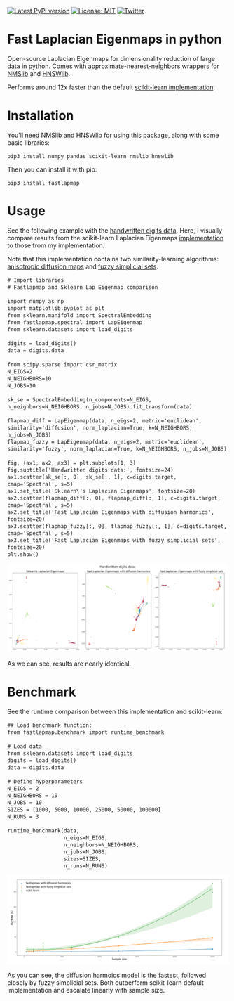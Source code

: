 [![Latest PyPI version](https://img.shields.io/pypi/v/fastlapmap.svg)](https://pypi.org/project/fastlapmap/)
[![License: MIT](https://img.shields.io/badge/License-MIT-yellow.svg)](https://opensource.org/licenses/MIT)
[![Twitter](https://img.shields.io/twitter/url/https/twitter.com/DaviSidarta.svg?label=Follow%20%40davisidarta&style=social)](https://twitter.com/davisidarta)
        
# Fast Laplacian Eigenmaps in python

Open-source Laplacian Eigenmaps for dimensionality reduction of large data in python. Comes with
 approximate-nearest-neighbors wrappers for [NMSlib](https://github.com/nmslib/nmslib) and [HNSWlib](https://github.com/nmslib/hnswlib).

Performs around 12x faster than the default [scikit-learn implementation](https://scikit-learn.org/stable/modules/generated/sklearn.manifold.SpectralEmbedding.html).    
        
# Installation

You'll need NMSlib and HNSWlib for using this package, along with some basic libraries:

```
pip3 install numpy pandas scikit-learn nmslib hnswlib
```

Then you can install it with pip:

```
pip3 install fastlapmap
```


# Usage 

See the following example with the [handwritten digits data](https://archive.ics.uci.edu/ml/datasets/Optical+Recognition+of+Handwritten+Digits).
Here, I visually compare results from the scikit-learn Laplacian Eigenmaps 
[implementation](https://scikit-learn.org/stable/modules/generated/sklearn.manifold.SpectralEmbedding.html#sklearn.manifold.SpectralEmbedding) to 
those from my implementation.

Note that this implementation contains two similarity-learning algorithms: [anisotropic diffusion maps](https://doi.org/10.1073/pnas.0500334102) and [fuzzy simplicial sets](https://arxiv.org/abs/1802.03426).


```
# Import libraries
# Fastlapmap and Sklearn Lap Eigenmap comparison

import numpy as np
import matplotlib.pyplot as plt
from sklearn.manifold import SpectralEmbedding
from fastlapmap.spectral import LapEigenmap
from sklearn.datasets import load_digits

digits = load_digits()
data = digits.data

from scipy.sparse import csr_matrix
N_EIGS=2
N_NEIGHBORS=10
N_JOBS=10

sk_se = SpectralEmbedding(n_components=N_EIGS, n_neighbors=N_NEIGHBORS, n_jobs=N_JOBS).fit_transform(data)

flapmap_diff = LapEigenmap(data, n_eigs=2, metric='euclidean', similarity='diffusion', norm_laplacian=True, k=N_NEIGHBORS, n_jobs=N_JOBS)
flapmap_fuzzy = LapEigenmap(data, n_eigs=2, metric='euclidean', similarity='fuzzy', norm_laplacian=True, k=N_NEIGHBORS, n_jobs=N_JOBS)

fig, (ax1, ax2, ax3) = plt.subplots(1, 3)
fig.suptitle('Handwritten digits data:', fontsize=24)
ax1.scatter(sk_se[:, 0], sk_se[:, 1], c=digits.target, cmap='Spectral', s=5)
ax1.set_title('Sklearn\'s Laplacian Eigenmaps', fontsize=20)
ax2.scatter(flapmap_diff[:, 0], flapmap_diff[:, 1], c=digits.target, cmap='Spectral', s=5)
ax2.set_title('Fast Laplacian Eigenmaps with diffusion harmonics', fontsize=20)
ax3.scatter(flapmap_fuzzy[:, 0], flapmap_fuzzy[:, 1], c=digits.target, cmap='Spectral', s=5)
ax3.set_title('Fast Laplacian Eigenmaps with fuzzy simplicial sets', fontsize=20)
plt.show()
```
![](figs/Embedding_comparison.png)

As we can see, results are nearly identical.

# Benchmark

See the runtime comparison between this implementation and scikit-learn:

```
## Load benchmark function:
from fastlapmap.benchmark import runtime_benchmark

# Load data
from sklearn.datasets import load_digits
digits = load_digits()
data = digits.data

# Define hyperparameters
N_EIGS = 2
N_NEIGHBORS = 10
N_JOBS = 10
SIZES = [1000, 5000, 10000, 25000, 50000, 100000]
N_RUNS = 3

runtime_benchmark(data,
                  n_eigs=N_EIGS,
                  n_neighbors=N_NEIGHBORS,
                  n_jobs=N_JOBS,
                  sizes=SIZES,
                  n_runs=N_RUNS)
```

![](figs/Runtime_benchmark.png)

As you can see, the diffusion harmoics model is the fastest, followed closely by fuzzy simplicial sets. Both outperform 
scikit-learn default implementation and escalate linearly with sample size.